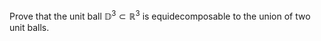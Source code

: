 Prove that the unit ball $\mathbb{D}^3 \subset \mathbb{R}^3$ is equidecomposable to the union of two unit balls.